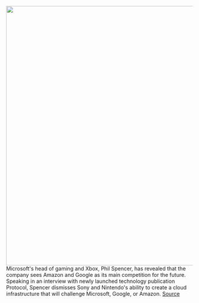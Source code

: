 <img src='https://cdn.vox-cdn.com/thumbor/RuGbFwiAZRN8SvPQim162vVdxvU=/0x0:3200x2133/1200x800/filters:focal(1344x811:1856x1323)/cdn.vox-cdn.com/uploads/chorus_image/image/66253858/philspencer2.0.0.jpg' width='700px' /><br/>
Microsoft's head of gaming and Xbox, Phil Spencer, has revealed that the company sees Amazon and Google as its main competition for the future. Speaking in an interview with newly launched technology publication Protocol, Spencer dismisses Sony and Nintendo's ability to create a cloud infrastructure that will challenge Microsoft, Google, or Amazon.
<a href='https://www.theverge.com/2020/2/5/21123956/microsoft-xbox-competitors-phil-spencer-cloud-gaming-amazon-google'> Source <a/>